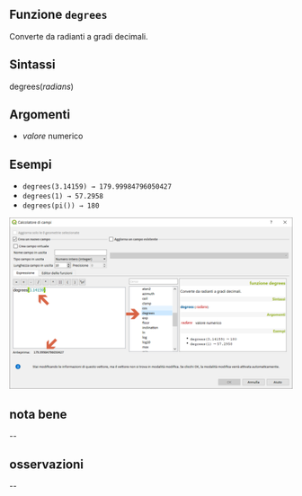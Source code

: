 ## Funzione `degrees`

Converte da radianti a gradi decimali.

## Sintassi

degrees(_radians_)

## Argomenti

* _valore_ numerico

## Esempi

* `degrees(3.14159) → 179.99984796050427`
* `degrees(1) → 57.2958`
* `degrees(pi()) → 180`

<img src="/img/matematica/degrees/degrees1.png">

## nota bene

--

## osservazioni

--